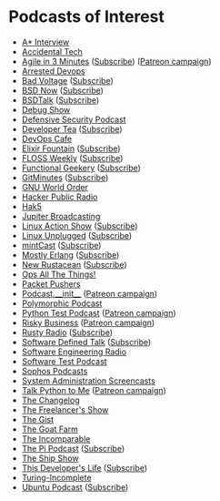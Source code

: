 # Podcasts of Interest

* [A* Interview](https://www.youtube.com/channel/UCUam0uJ8-I8W1DPgogzQX1Q/videos)
* [Accidental Tech](http://atp.fm/)
* [Agile in 3 Minutes](http://agilein3minutes.com/) ([Subscribe](http://agilein3minut.es/archive/index.rss)) ([Patreon campaign](https://www.patreon.com/schmonz?ty=h))
* [Arrested Devops](http://www.arresteddevops.com/)
* [Bad Voltage](http://www.badvoltage.org/) ([Subscribe](http://www.badvoltage.org/feed/ogg/))
* [BSD Now](http://www.bsdnow.tv/) ([Subscribe](http://feeds.feedburner.com/BsdNowOgg))
* [BSDTalk](http://bsdtalk.blogspot.com/) ([Subscribe](http://feeds.feedburner.com/Bsdtalk))
* [Debug Show](http://feeds.feedburner.com/debugshow)
* [Defensive Security Podcast](https://www.defensivesecurity.org/)
* [Developer Tea](https://www.developertea.com/) ([Subscribe](http://feeds.feedburner.com/developertea))
* [DevOps Cafe](http://devopscafe.org/)
* [Elixir Fountain](http://elixirfountain.com/) ([Subscribe](http://feed.elixirfountain.com/))
* [FLOSS Weekly](https://twit.tv/shows/floss-weekly/) ([Subscribe](http://feeds.twit.tv/floss.xml))
* [Functional Geekery](https://www.functionalgeekery.com/) ([Subscribe](https://www.functionalgeekery.com/feed/mp3/))
* [GitMinutes](http://www.gitminutes.com/) ([Subscribe](http://feeds.gitminutes.com/gitminutes-podcast))
* [GNU World Order](http://gnuworldorder.info/)
* [Hacker Public Radio](http://hackerpublicradio.org/)
* [Hak5](http://hak5.org/)
* [Jupiter Broadcasting](http://www.jupiterbroadcasting.com/)
* [Linux Action Show](http://www.jupiterbroadcasting.com/show/linuxactionshow/) ([Subscribe](http://feeds2.feedburner.com/TheLinuxActionShowOGG))
* [Linux Unplugged](http://www.jupiterbroadcasting.com/show/linuxun/) ([Subscribe](http://feeds.feedburner.com/linuxunogg))
* [mintCast](http://mintcast.org/) ([Subscribe](http://mintcast.org/category/ogg/feed))
* [Mostly Erlang](http://mostlyerlang.com/) ([Subscribe](http://feeds.feedburner.com/MostlyErlangPodcast))
* [New Rustacean](http://www.newrustacean.com/) ([Subscribe](http://www.newrustacean.com/feed.xml))
* [Ops All The Things!](https://www.opsallthethings.com/)
* [Packet Pushers](http://packetpushers.net/)
* [Podcast.\_\_init\_\_](http://podcastinit.com/) ([Patreon campaign](https://www.patreon.com/podcastinit?ty=h))
* [Polymorphic Podcast](http://polymorphicpodcast.com/)
* [Python Test Podcast](http://pythontesting.net/test-podcast/) ([Patreon campaign](https://www.patreon.com/okken?ty=h))
* [Risky Business](http://risky.biz/) ([Patreon campaign](https://www.patreon.com/riskybusiness?ty=h))
* [Rusty Radio](http://rustyrad.io/) ([Subscribe](http://rustyrad.io/feed/podcast))
* [Software Defined Talk](http://cote.io/?tag=SDT) ([Subscribe](http://feeds.feedburner.com/SoftwareDefinedTalk))
* [Software Engineering Radio](http://www.se-radio.net/)
* [Software Test Podcast](http://blog.softwaretestpodcast.com/)
* [Sophos Podcasts](http://www.sophos.com/en-us/company/podcasts.aspx)
* [System Administration Screencasts](https://sysadmincasts.com/)
* [Talk Python to Me](http://www.talkpythontome.com/) ([Patreon campaign](https://www.patreon.com/mkennedy?ty=h))
* [The Changelog](https://thechangelog.com/podcast/)
* [The Freelancer's Show](https://devchat.tv/freelancers/)
* [The Gist](http://www.slate.com/articles/podcasts/gist.html)
* [The Goat Farm](http://goatcan.do/)
* [The Incomparable](https://www.theincomparable.com/theincomparable/)
* [The Pi Podcast](http://thepipodcast.com/) ([Subscribe](http://feeds.feedburner.com/thepipodcast))
* [The Ship Show](http://theshipshow.com/)
* [This Developer's Life](http://thisdeveloperslife.com/) ([Subscribe](http://feeds.feedburner.com/thisdeveloperslife))
* [Turing-Incomplete](http://turing.cool/)
* [Ubuntu Podcast](http://ubuntupodcast.org/) ([Subscribe](http://feed.ubuntupodcast.org/ogg))

